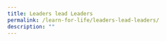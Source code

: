 ```yaml
---
title: Leaders lead Leaders
permalink: /learn-for-life/leaders-lead-leaders/
description: ""
---
```

